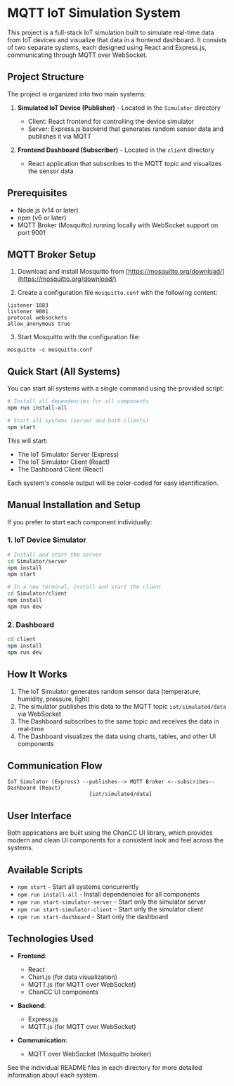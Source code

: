 # MQTT IoT Simulation System

This project is a full-stack IoT simulation built to simulate real-time data from IoT devices and visualize that data in a frontend dashboard. It consists of two separate systems, each designed using React and Express.js, communicating through MQTT over WebSocket.

## Project Structure

The project is organized into two main systems:

1. **Simulated IoT Device (Publisher)** - Located in the `Simulator` directory
   - Client: React frontend for controlling the device simulator
   - Server: Express.js backend that generates random sensor data and publishes it via MQTT

2. **Frontend Dashboard (Subscriber)** - Located in the `client` directory
   - React application that subscribes to the MQTT topic and visualizes the sensor data

## Prerequisites

- Node.js (v14 or later)
- npm (v6 or later)
- MQTT Broker (Mosquitto) running locally with WebSocket support on port 9001

## MQTT Broker Setup

1. Download and install Mosquitto from [https://mosquitto.org/download/](https://mosquitto.org/download/)

2. Create a configuration file `mosquitto.conf` with the following content:

```
listener 1883
listener 9001
protocol websockets
allow_anonymous true
```

3. Start Mosquitto with the configuration file:

```
mosquitto -c mosquitto.conf
```

## Quick Start (All Systems)

You can start all systems with a single command using the provided script:

```bash
# Install all dependencies for all components
npm run install-all

# Start all systems (server and both clients)
npm start
```

This will start:
- The IoT Simulator Server (Express)
- The IoT Simulator Client (React)
- The Dashboard Client (React)

Each system's console output will be color-coded for easy identification.

## Manual Installation and Setup

If you prefer to start each component individually:

### 1. IoT Device Simulator

```bash
# Install and start the server
cd Simulator/server
npm install
npm start

# In a new terminal, install and start the client
cd Simulator/client
npm install
npm run dev
```

### 2. Dashboard

```bash
cd client
npm install
npm run dev
```

## How It Works

1. The IoT Simulator generates random sensor data (temperature, humidity, pressure, light)
2. The simulator publishes this data to the MQTT topic `iot/simulated/data` via WebSocket
3. The Dashboard subscribes to the same topic and receives the data in real-time
4. The Dashboard visualizes the data using charts, tables, and other UI components

## Communication Flow

```
IoT Simulator (Express) --publishes--> MQTT Broker <--subscribes-- Dashboard (React)
                          [iot/simulated/data]
```

## User Interface

Both applications are built using the ChanCC UI library, which provides modern and clean UI components for a consistent look and feel across the systems.

## Available Scripts

- `npm start` - Start all systems concurrently
- `npm run install-all` - Install dependencies for all components
- `npm run start-simulator-server` - Start only the simulator server
- `npm run start-simulator-client` - Start only the simulator client
- `npm run start-dashboard` - Start only the dashboard

## Technologies Used

- **Frontend**:
  - React
  - Chart.js (for data visualization)
  - MQTT.js (for MQTT over WebSocket)
  - ChanCC UI components

- **Backend**:
  - Express.js
  - MQTT.js (for MQTT over WebSocket)

- **Communication**:
  - MQTT over WebSocket (Mosquitto broker)

See the individual README files in each directory for more detailed information about each system. 